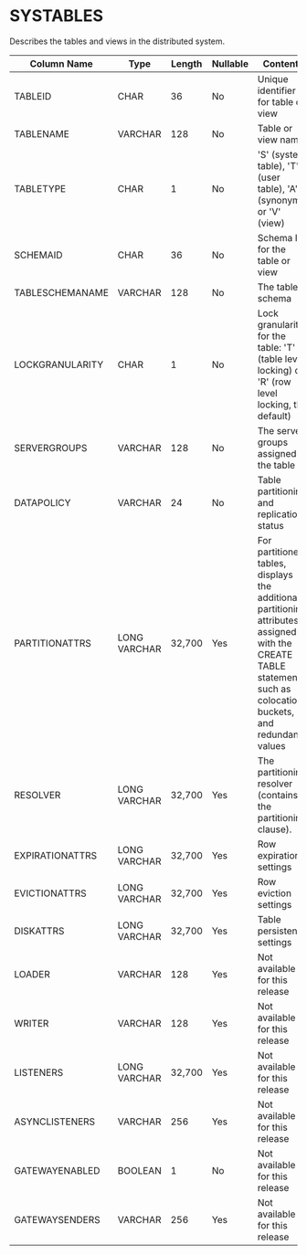 # SYSTABLES

Describes the tables and views in the distributed system.

|Column Name|Type|Length|Nullable|Contents|
|---|---|---|---|----|
|TABLEID|CHAR|36|No|Unique identifier for table or view|
|TABLENAME|VARCHAR|128|No|Table or view name|
|TABLETYPE|CHAR|1|No|'S' (system table), 'T' (user table), 'A' (synonym), or 'V' (view)|
|SCHEMAID|CHAR|36|No|Schema ID for the table or view|
|TABLESCHEMANAME|VARCHAR|128|No|The table schema|
|LOCKGRANULARITY|CHAR|1|No|Lock granularity for the table: 'T' (table level locking) or 'R' (row level locking, the default)|
|SERVERGROUPS|VARCHAR|128|No|The server groups assigned to the table|
|DATAPOLICY|VARCHAR|24|No|Table partitioning and replication status|
|PARTITIONATTRS|LONG VARCHAR|32,700|Yes|For partitioned tables, displays the additional partitioning attributes assigned with the CREATE TABLE statement, such as colocation, buckets, and redundancy values|
|RESOLVER|LONG VARCHAR|32,700|Yes|The partitioning resolver (contains the partitioning clause).|
|EXPIRATIONATTRS|LONG VARCHAR|32,700|Yes|Row expiration settings|
|EVICTIONATTRS|LONG VARCHAR|32,700|Yes|Row eviction settings|
|DISKATTRS|LONG VARCHAR|32,700|Yes|Table persistence settings|
|LOADER|VARCHAR|128|Yes|Not available for this release|
|WRITER|VARCHAR|128|Yes|Not available for this release|
|LISTENERS|LONG VARCHAR|32,700|Yes|Not available for this release|
|ASYNCLISTENERS|VARCHAR|256|Yes|Not available for this release|
|GATEWAYENABLED|BOOLEAN|1|No|Not available for this release|
|GATEWAYSENDERS|VARCHAR|256|Yes|Not available for this release|


